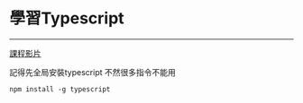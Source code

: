 # 學習Typescript

---

[課程影片](https://www.bilibili.com/video/BV1YS411w7Bf/?vd_source=aff2c79bf7cf75bc493437621849a68d '課程影片')

記得先全局安裝typescript 不然很多指令不能用

```shell
npm install -g typescript
```
